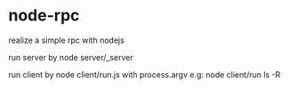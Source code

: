 # node-rpc
realize a simple rpc with nodejs

run server by node server/_server

run client by node client/run.js with process.argv
e.g: node client/run ls -R
